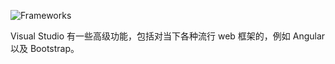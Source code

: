 <properties
	pageTitle="Frameworks"
	description="A large number of both client-side and server-side frameworks have first-class support in Visual Studio."
	slug="frameworks"
	order="300"
	keywords="angular, jsx, bootstrap, reactjs, asp.net, django, express"
/>

![Frameworks](_assets/index-frameworks.png)

Visual Studio 有一些高级功能，包括对当下各种流行 web 框架的，例如 Angular 以及 Bootstrap。
